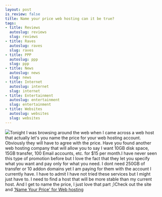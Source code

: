 ```yaml
--- 
layout: post
is_review: false
title: Name your price web hosting can it be true?
tags: 
- title: Reviews
  autoslug: reviews
  slug: reviews
- title: Raves
  autoslug: raves
  slug: raves
- title: PPP
  autoslug: ppp
  slug: ppp
- title: News
  autoslug: news
  slug: news
- title: Internet
  autoslug: internet
  slug: internet
- title: Entertainment
  autoslug: entertainment
  slug: entertainment
- title: Websites
  autoslug: websites
  slug: websites
---
```

![](http://www.counttrackula.com/tracker/images/8718/3108.gif)Tonight I was browsing around the web when I came across a web host that actually let's you name the price for your web hosting account.  Obviously they will have to agree with the price.  Have you found another web hosting company that will allow you to say I want 10GB disk space, 15GB transfer, 100 Email accounts, etc. for $15 per month.I have never seen this type of promotion before but I love the fact that they let you specify what you want and pay only for what you need.  I dont need 250GB of transfer or 10 addon domains yet I am paying for them with the account I currently have.  I have to admit I have not tried these services but I might just have to.  I need to find a host that will be more stable than my current host.  And I get to name the price, I just love that part ;)Check out the site and [ 'Name Your Price' for Web hosting](http://www.counttrackula.com/tracker/links/8718/3108)
